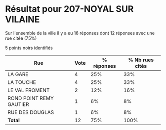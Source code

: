 # Résultat pour 207-NOYAL SUR VILAINE

Sur l'ensemble de la ville il y a eu 16 réponses dont 12 réponses avec une rue citée (75%)

5 points noirs identifiés

| Rue | Vote | % réponses | % Nb rues cités|
|-----|------|------------|----------------|
| LA GARE | 4 | 25% | 33%|
| LA TOUCHE | 4 | 25% | 33%|
| LE VAL FROMENT | 2 | 12% | 16%|
| ROND POINT REMY GAUTIER | 1 | 6% | 8%|
| RUE DES DOUGLAS | 1 | 6% | 8%|
| **Total** | 12 | 75% | 100%|

